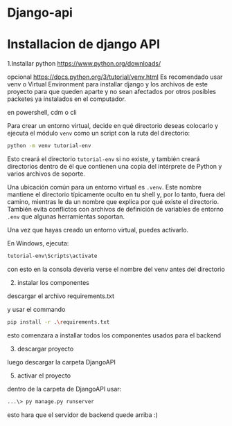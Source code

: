 # Django-api
 
# Installacion de django API

1.Installar python
https://www.python.org/downloads/ 

opcional
https://docs.python.org/3/tutorial/venv.html
 Es recomendado usar venv o Virtual Environment para installar django y los archivos de este proyecto para que queden aparte y no sean afectados por otros posibles packetes ya instalados en el computador.

en powershell, cdm o cli
 
Para crear un entorno virtual, decide en qué directorio deseas colocarlo y ejecuta el módulo `venv` como un script con la ruta del directorio:

```bash
python -m venv tutorial-env
```

Esto creará el directorio `tutorial-env` si no existe, y también creará directorios dentro de él que contienen una copia del intérprete de Python y varios archivos de soporte.

Una ubicación común para un entorno virtual es `.venv`. Este nombre mantiene el directorio típicamente oculto en tu shell y, por lo tanto, fuera del camino, mientras le da un nombre que explica por qué existe el directorio. También evita conflictos con archivos de definición de variables de entorno `.env` que algunas herramientas soportan.

Una vez que hayas creado un entorno virtual, puedes activarlo.

En Windows, ejecuta:

```bash
tutorial-env\Scripts\activate
```

con esto en la consola deveria verse el nombre del venv antes del directorio

2. instalar los componentes

 descargar el archivo requirements.txt

 y usar el commando
 ```bash
pip install -r .\requirements.txt
```
esto comenzara a installar todos los componentes usados para el backend

3. descargar proyecto

luego descargar la carpeta DjangoAPI

5. activar el proyecto

dentro de la carpeta de DjangoAPI usar:
```bash
...\> py manage.py runserver
```
esto hara que el servidor de backend quede arriba :)
